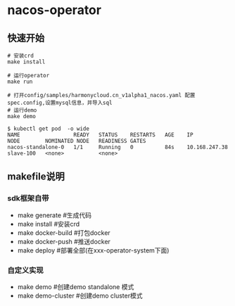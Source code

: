 # nacos-operator


## 快速开始
```bigquery
# 安装crd
make install

# 运行operator
make run

# 打开config/samples/harmonycloud.cn_v1alpha1_nacos.yaml 配置spec.config,设置mysql信息，并导入sql
# 运行demo
make demo

$ kubectl get pod  -o wide
NAME                 READY   STATUS    RESTARTS   AGE    IP               NODE        NOMINATED NODE   READINESS GATES
nacos-standalone-0   1/1     Running   0          84s    10.168.247.38    slave-100   <none>           <none>
```

## makefile说明
### sdk框架自带
- make generate #生成代码
- make install  #安装crd
- make docker-build #打包docker
- make docker-push #推送docker
- make deploy #部署全部(在xxx-operator-system下面)


### 自定义实现
- make demo #创建demo standalone 模式
- make demo-cluster #创建demo cluster模式
